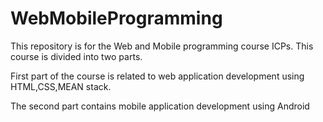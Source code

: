 # WebMobileProgramming

This repository is for the Web and Mobile programming course ICPs.
This course is divided into two parts.

First part of the course is related to web application development using HTML,CSS,MEAN stack.

The second part contains mobile application development using Android
